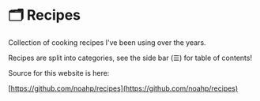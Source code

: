 # 🗂️ Recipes

Collection of cooking recipes I've been using over the years.

Recipes are split into categories, see the side bar (☰) for table of contents!

Source for this website is here:

[https://github.com/noahp/recipes](https://github.com/noahp/recipes)
